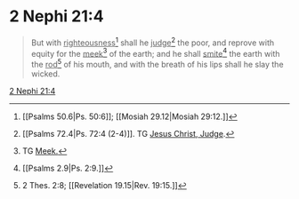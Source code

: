# 2 Nephi 21:4

> But with <u>righteousness</u>[^a] shall he <u>judge</u>[^b] the poor, and reprove with equity for the <u>meek</u>[^c] of the earth; and he shall <u>smite</u>[^d] the earth with the <u>rod</u>[^e] of his mouth, and with the breath of his lips shall he slay the wicked.

[2 Nephi 21:4](https://www.churchofjesuschrist.org/study/scriptures/bofm/2-ne/21?lang=eng&id=p4#p4)


[^a]: [[Psalms 50.6|Ps. 50:6]]; [[Mosiah 29.12|Mosiah 29:12.]]
[^b]: [[Psalms 72.4|Ps. 72:4 (2-4)]]. TG [Jesus Christ, Judge](https://www.churchofjesuschrist.org/study/scriptures/tg/jesus-christ-judge?lang=eng).
[^c]: TG [Meek.](https://www.churchofjesuschrist.org/study/scriptures/tg/meek?lang=eng)
[^d]: [[Psalms 2.9|Ps. 2:9.]]
[^e]: 2 Thes. 2:8; [[Revelation 19.15|Rev. 19:15.]]
